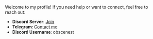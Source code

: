 Welcome to my profile! If you need help or want to connect, feel free to reach out:

- **Discord Server**: [Join](https://discord.gg/xhESFaCmzR)
- **Telegram**: [Contact me](https://t.me/butterflyclicks)
- **Discord Username**: obscenest
